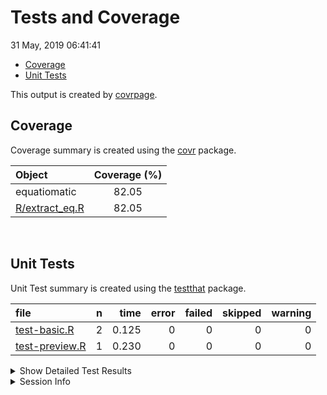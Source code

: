 Tests and Coverage
================
31 May, 2019 06:41:41

  - [Coverage](#coverage)
  - [Unit Tests](#unit-tests)

This output is created by
[covrpage](https://github.com/metrumresearchgroup/covrpage).

## Coverage

Coverage summary is created using the
[covr](https://github.com/r-lib/covr) package.

| Object                               | Coverage (%) |
| :----------------------------------- | :----------: |
| equatiomatic                         |    82.05     |
| [R/extract\_eq.R](../R/extract_eq.R) |    82.05     |

<br>

## Unit Tests

Unit Test summary is created using the
[testthat](https://github.com/r-lib/testthat)
package.

| file                                      | n |  time | error | failed | skipped | warning |
| :---------------------------------------- | -: | ----: | ----: | -----: | ------: | ------: |
| [test-basic.R](testthat/test-basic.R)     | 2 | 0.125 |     0 |      0 |       0 |       0 |
| [test-preview.R](testthat/test-preview.R) | 1 | 0.230 |     0 |      0 |       0 |       0 |

<details closed>

<summary> Show Detailed Test Results
</summary>

| file                                          | context | test                   | status | n |  time |
| :-------------------------------------------- | :------ | :--------------------- | :----- | -: | ----: |
| [test-basic.R](testthat/test-basic.R#L13)     | basic   | extract: default       | PASS   | 1 | 0.015 |
| [test-basic.R](testthat/test-basic.R#L18)     | basic   | extract: all variables | PASS   | 1 | 0.110 |
| [test-preview.R](testthat/test-preview.R#L12) | preview | preview: texPreview    | PASS   | 1 | 0.230 |

</details>

<details>

<summary> Session Info </summary>

| Field    | Value                               |
| :------- | :---------------------------------- |
| Version  | R version 3.5.1 (2018-07-02)        |
| Platform | x86\_64-apple-darwin15.6.0 (64-bit) |
| Running  | macOS 10.14.5                       |
| Language | en\_US                              |
| Timezone | America/New\_York                   |

| Package  | Version |
| :------- | :------ |
| testthat | 2.0.1   |
| covr     | 3.2.1   |
| covrpage | 0.0.70  |

</details>

<!--- Final Status : pass --->
